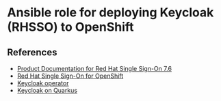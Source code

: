 # Ansible role for deploying Keycloak (RHSSO) to OpenShift

## References

* [Product Documentation for Red Hat Single Sign-On 7.6](https://access.redhat.com/documentation/en-us/red_hat_single_sign-on/7.6)
* [Red Hat Single Sign-On for OpenShift](https://access.redhat.com/documentation/en-us/red_hat_single_sign-on/7.6/html/red_hat_single_sign-on_for_openshift/index)
* [Keycloak operator](https://www.keycloak.org/guides#operator)
* [Keycloak on Quarkus](https://github.com/keycloak/keycloak/tree/main/operator)
